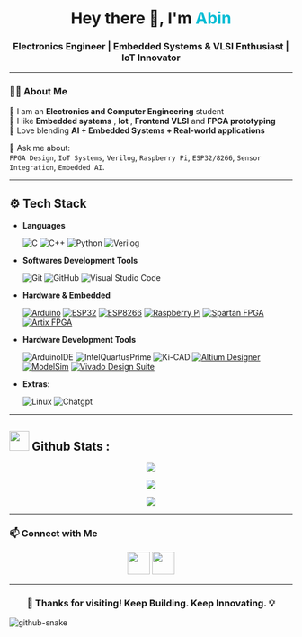 

<h1 align="center">
  Hey there 👋, I'm <span style="color:#00bcd4;">Abin </span>
</h1>

<h3 align="center"> Electronics Engineer | Embedded Systems & VLSI Enthusiast | IoT Innovator</h3>

---

### 👨‍💻 About Me

🔹 I am  an **Electronics and Computer Engineering** student  
🔹 I like **Embedded systems** , **Iot** , **Frontend VLSI**  and  **FPGA prototyping**     
🔹 Love blending **AI + Embedded Systems + Real-world applications**  


💬 Ask me about:  
`FPGA Design`, `IoT Systems`, `Verilog`, `Raspberry Pi`, `ESP32/8266`, `Sensor Integration`, `Embedded AI`.

---

## ⚙️ Tech Stack
- **Languages**
    
    ![C](https://img.shields.io/badge/C%20-%232370ED.svg?style=for-the-badge&logo=c&logoColor=white)
    ![C++](https://img.shields.io/badge/C++%20-%2300599C.svg?style=for-the-badge&logo=c%2B%2B&logoColor=)
    ![Python](https://img.shields.io/badge/Python%20-%23ffd966.svg?style=for-the-badge&logo=python&logoColor=black)
    ![Verilog](https://img.shields.io/badge/Verilog%20HDL-%23000000.svg?style=for-the-badge&logo=verilog&logoColor=white)


- **Softwares Development Tools** 

    ![Git](https://img.shields.io/badge/git-%23F05033.svg?style=for-the-badge&logo=git&logoColor=white)
    ![GitHub](https://img.shields.io/badge/github-%23121011.svg?style=for-the-badge&logo=github&logoColor=white)
    ![Visual Studio Code](https://img.shields.io/badge/Visual%20Studio%20Code-%237148d8.svg?style=for-the-badge&logo=visual-studio-code&logoColor=white)

- **Hardware & Embedded**
  
    [![Arduino](https://img.shields.io/badge/Arduino-00979D?style=for-the-badge&logo=arduino&logoColor=white)](https://www.arduino.cc/)
    [![ESP32](https://img.shields.io/badge/ESP32-32-007ACC?style=for-the-badge&logo=espressif&logoColor=white)](https://www.espressif.com/en/products/socs/esp32)
    [![ESP8266](https://img.shields.io/badge/ESP8266-FF0000?style=for-the-badge&logo=espressif&logoColor=white)](https://www.espressif.com/en/products/socs/esp8266)
    [![Raspberry Pi](https://img.shields.io/badge/Raspberry%20Pi-C51A4A?style=for-the-badge&logo=raspberrypi&logoColor=white)](https://www.raspberrypi.com/)
    [![Spartan FPGA](https://img.shields.io/badge/Spartan%20FPGA-E01F27?style=for-the-badge&logo=xilinx&logoColor=white)](https://www.xilinx.com/products/silicondevices/fpga/spartan.html)
    [![Artix FPGA](https://img.shields.io/badge/Artix%20FPGA-0061A8?style=for-the-badge&logo=xilinx&logoColor=white)](https://www.xilinx.com/products/silicon-devices/fpga/artix.html)

- **Hardware Development Tools**
  
    ![ArduinoIDE](https://img.shields.io/badge/Arduino-0078d7.svg?style=for-the-badge&logo=arduino&logoColor=white)
    ![IntelQuartusPrime](https://img.shields.io/badge/Intel%20Quartus%20Prime-0078d7.svg?style=for-the-badge&logo=intel&logoColor=white)
    ![Ki-CAD](https://img.shields.io/badge/Ki%20Cad-0078d7.svg?style=for-the-badge&logo=kicad&logoColor=white)
    [![Altium Designer](https://img.shields.io/badge/Altium%20Designer-A5915F?style=for-the-badge&logo=altiumdesigner&logoColor=white)](https://www.altium.com/)
    [![ModelSim](https://img.shields.io/badge/ModelSim-FFA500?style=for-the-badge&logo=modelsim&logoColor=white)](https://www.mentor.com/products/fv/modelsim/)
    [![Vivado Design Suite](https://img.shields.io/badge/Vivado-001528?style=for-the-badge&logo=xilinx&logoColor=white)](https://www.xilinx.com/products/design-tools/vivado.html)

- **Extras**:
    
    ![Linux](https://img.shields.io/badge/Linux-FCC624?style=for-the-badge&logo=linux&logoColor=black)
    ![Chatgpt](https://img.shields.io/badge/Chatgpt-FC624?style=for-the-badge&logo=CHATgpt&logoColor=black)    
---


## <img src="https://media.giphy.com/media/iY8CRBdQXODJSCERIr/giphy.gif" width="35"><b> Github Stats : </b>

<p align="center">
  <img src="https://github-readme-streak-stats.herokuapp.com?user=abin-abraham248&theme=tokyonight&hide_border=true" />
</p>

<p align="center">
  <img src="https://github-readme-stats.vercel.app/api?username=abin-abraham248&show_icons=true&theme=tokyonight&hide_border=true" />
</p>

<p align="center">
  <img src="https://github-readme-stats.vercel.app/api/top-langs/?username=abin-abraham248&layout=compact&theme=tokyonight&hide_border=true" />
</p>

---


### 📫 Connect with Me

<p align="center">
  <a href="mailto:abinabraham248@gmail.com"><img src="https://skillicons.dev/icons?i=gmail" height="40"/></a>
  <a href="https://linkedin.com/in/abin-abraham248"><img src="https://skillicons.dev/icons?i=linkedin" height="40"/></a>
</p>

---

<h3 align="center">💙 Thanks for visiting! Keep Building. Keep Innovating. 💡</h3>

<picture>
  <source media="(prefers-color-scheme: dark)" srcset="https://raw.githubusercontent.com/abin-abraham248/abin-abraham248/output/github-snake-dark.svg" />
  <source media="(prefers-color-scheme: light)" srcset="https://raw.githubusercontent.com/abin-abraham248/abin-abraham248/output/github-snake.svg" />
  <img alt="github-snake" src="https://raw.githubusercontent.com/abin-abraham248/abin-abraham248/output/github-snake.svg" />
</picture>

